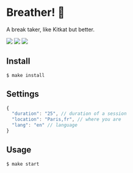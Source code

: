# Breather! 🍵

A break taker, like Kitkat but better.

<img src="https://raw.github.com/kud/break-break-break/master/preview-cli.png">

<img src="https://raw.github.com/kud/break-break-break/master/preview-notifier.png">

<img src="https://raw.github.com/kud/break-break-break/master/preview-notifier2.png">

## Install

```
$ make install
```

## Settings

```javascript
{
  "duration": "25", // duration of a session
  "location": "Paris,fr", // where you are
  "lang": "en" // language
}
```

## Usage

```
$ make start
```

